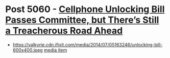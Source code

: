 # Post 5060 - [Cellphone Unlocking Bill Passes Committee, but There&#8217;s Still a Treacherous Road Ahead](https://www.ifixit.com/News/5060/unlocking-bill-passes-committee-but-theres-still-a-treacherous-road-ahead)

- https://valkyrie.cdn.ifixit.com/media/2014/07/05163246/unlocking-bill-600x400.jpeg [media item](media-27997.md)